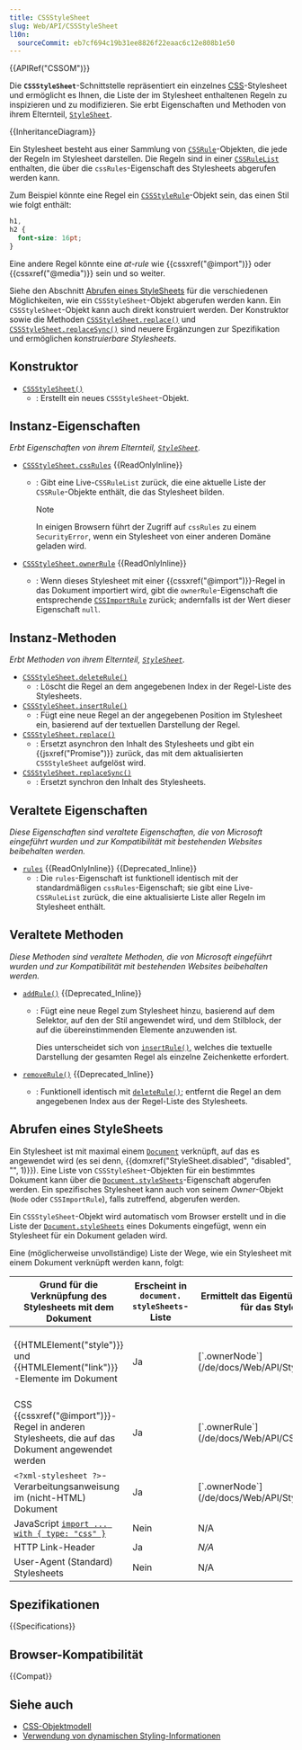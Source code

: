 ```yaml
---
title: CSSStyleSheet
slug: Web/API/CSSStyleSheet
l10n:
  sourceCommit: eb7cf694c19b31ee8826f22eaac6c12e808b1e50
---
```


{{APIRef("CSSOM")}}

Die **`CSSStyleSheet`**-Schnittstelle repräsentiert ein einzelnes [CSS](/de/docs/Web/CSS)-Stylesheet und ermöglicht es Ihnen, die Liste der im Stylesheet enthaltenen Regeln zu inspizieren und zu modifizieren. Sie erbt Eigenschaften und Methoden von ihrem Elternteil, [`StyleSheet`](/de/docs/Web/API/StyleSheet).

{{InheritanceDiagram}}

Ein Stylesheet besteht aus einer Sammlung von [`CSSRule`](/de/docs/Web/API/CSSRule)-Objekten, die jede der Regeln im Stylesheet darstellen. Die Regeln sind in einer [`CSSRuleList`](/de/docs/Web/API/CSSRuleList) enthalten, die über die `cssRules`-Eigenschaft des Stylesheets abgerufen werden kann.

Zum Beispiel könnte eine Regel ein [`CSSStyleRule`](/de/docs/Web/API/CSSStyleRule)-Objekt sein, das einen Stil wie folgt enthält:

```css
h1,
h2 {
  font-size: 16pt;
}
```

Eine andere Regel könnte eine _at-rule_ wie {{cssxref("@import")}} oder {{cssxref("@media")}} sein und so weiter.

Siehe den Abschnitt [Abrufen eines StyleSheets](#abrufen_eines_stylesheets) für die verschiedenen Möglichkeiten, wie ein `CSSStyleSheet`-Objekt abgerufen werden kann. Ein `CSSStyleSheet`-Objekt kann auch direkt konstruiert werden. Der Konstruktor sowie die Methoden [`CSSStyleSheet.replace()`](/de/docs/Web/API/CSSStyleSheet/replace) und [`CSSStyleSheet.replaceSync()`](/de/docs/Web/API/CSSStyleSheet/replaceSync) sind neuere Ergänzungen zur Spezifikation und ermöglichen _konstruierbare Stylesheets_.

## Konstruktor

- [`CSSStyleSheet()`](/de/docs/Web/API/CSSStyleSheet/CSSStyleSheet)
  - : Erstellt ein neues `CSSStyleSheet`-Objekt.

## Instanz-Eigenschaften

_Erbt Eigenschaften von ihrem Elternteil, [`StyleSheet`](/de/docs/Web/API/StyleSheet)._

- [`CSSStyleSheet.cssRules`](/de/docs/Web/API/CSSStyleSheet/cssRules) {{ReadOnlyInline}}

  - : Gibt eine Live-`CSSRuleList` zurück, die eine aktuelle Liste der `CSSRule`-Objekte enthält, die das Stylesheet bilden.

    > [!NOTE]
    > In einigen Browsern führt der Zugriff auf `cssRules` zu einem `SecurityError`, wenn ein Stylesheet von einer anderen Domäne geladen wird.

- [`CSSStyleSheet.ownerRule`](/de/docs/Web/API/CSSStyleSheet/ownerRule) {{ReadOnlyInline}}
  - : Wenn dieses Stylesheet mit einer {{cssxref("@import")}}-Regel in das Dokument importiert wird, gibt die `ownerRule`-Eigenschaft die entsprechende [`CSSImportRule`](/de/docs/Web/API/CSSImportRule) zurück; andernfalls ist der Wert dieser Eigenschaft `null`.

## Instanz-Methoden

_Erbt Methoden von ihrem Elternteil, [`StyleSheet`](/de/docs/Web/API/StyleSheet)._

- [`CSSStyleSheet.deleteRule()`](/de/docs/Web/API/CSSStyleSheet/deleteRule)
  - : Löscht die Regel an dem angegebenen Index in der Regel-Liste des Stylesheets.
- [`CSSStyleSheet.insertRule()`](/de/docs/Web/API/CSSStyleSheet/insertRule)
  - : Fügt eine neue Regel an der angegebenen Position im Stylesheet ein, basierend auf der textuellen Darstellung der Regel.
- [`CSSStyleSheet.replace()`](/de/docs/Web/API/CSSStyleSheet/replace)
  - : Ersetzt asynchron den Inhalt des Stylesheets und gibt ein {{jsxref("Promise")}} zurück, das mit dem aktualisierten `CSSStyleSheet` aufgelöst wird.
- [`CSSStyleSheet.replaceSync()`](/de/docs/Web/API/CSSStyleSheet/replaceSync)
  - : Ersetzt synchron den Inhalt des Stylesheets.

## Veraltete Eigenschaften

_Diese Eigenschaften sind veraltete Eigenschaften, die von Microsoft eingeführt wurden und zur Kompatibilität mit bestehenden Websites beibehalten werden._

- [`rules`](/de/docs/Web/API/CSSStyleSheet/rules) {{ReadOnlyInline}} {{Deprecated_Inline}}
  - : Die `rules`-Eigenschaft ist funktionell identisch mit der standardmäßigen `cssRules`-Eigenschaft; sie gibt eine Live-`CSSRuleList` zurück, die eine aktualisierte Liste aller Regeln im Stylesheet enthält.

## Veraltete Methoden

_Diese Methoden sind veraltete Methoden, die von Microsoft eingeführt wurden und zur Kompatibilität mit bestehenden Websites beibehalten werden._

- [`addRule()`](/de/docs/Web/API/CSSStyleSheet/addRule) {{Deprecated_Inline}}

  - : Fügt eine neue Regel zum Stylesheet hinzu, basierend auf dem Selektor, auf den der Stil angewendet wird, und dem Stilblock, der auf die übereinstimmenden Elemente anzuwenden ist.

    Dies unterscheidet sich von [`insertRule()`](/de/docs/Web/API/CSSStyleSheet/insertRule), welches die textuelle Darstellung der gesamten Regel als einzelne Zeichenkette erfordert.

- [`removeRule()`](/de/docs/Web/API/CSSStyleSheet/removeRule) {{Deprecated_Inline}}
  - : Funktionell identisch mit [`deleteRule()`](/de/docs/Web/API/CSSStyleSheet/deleteRule); entfernt die Regel an dem angegebenen Index aus der Regel-Liste des Stylesheets.

## Abrufen eines StyleSheets

Ein Stylesheet ist mit maximal einem [`Document`](/de/docs/Web/API/Document) verknüpft, auf das es angewendet wird (es sei denn, {{domxref("StyleSheet.disabled", "disabled", "", 1)}}). Eine Liste von `CSSStyleSheet`-Objekten für ein bestimmtes Dokument kann über die [`Document.styleSheets`](/de/docs/Web/API/Document/styleSheets)-Eigenschaft abgerufen werden. Ein spezifisches Stylesheet kann auch von seinem _Owner_-Objekt (`Node` oder `CSSImportRule`), falls zutreffend, abgerufen werden.

Ein `CSSStyleSheet`-Objekt wird automatisch vom Browser erstellt und in die Liste der [`Document.styleSheets`](/de/docs/Web/API/Document/styleSheets) eines Dokuments eingefügt, wenn ein Stylesheet für ein Dokument geladen wird.

Eine (möglicherweise unvollständige) Liste der Wege, wie ein Stylesheet mit einem Dokument verknüpft werden kann, folgt:

<table class="no-markdown">
  <thead>
    <tr>
      <th scope="col">
        Grund für die Verknüpfung des Stylesheets mit dem Dokument
      </th>
      <th scope="col">
        Erscheint in <code>document.<br />styleSheets</code>-Liste
      </th>
      <th scope="col">
        Ermittelt das Eigentümer-Element/die Regel für das Stylesheet-Objekt
      </th>
      <th scope="col">Die Schnittstelle für das Eigentümer-Objekt</th>
      <th scope="col">Ermittelt das CSSStyleSheet-Objekt vom Eigentümer</th>
    </tr>
  </thead>
  <tbody>
    <tr>
      <td>
        {{HTMLElement("style")}} und {{HTMLElement("link")}}
        -Elemente im Dokument
      </td>
      <td>Ja</td>
      <td>[`.ownerNode`](/de/docs/Web/API/StyleSheet/ownerNode)</td>
      <td>
        [`HTMLLinkElement`](/de/docs/Web/API/HTMLLinkElement),<br />[`HTMLStyleElement`](/de/docs/Web/API/HTMLStyleElement),<br />oder
        [`SVGStyleElement`](/de/docs/Web/API/SVGStyleElement)
      </td>
      <td>
        [`HTMLLinkElement.sheet`](/de/docs/Web/API/HTMLLinkElement/sheet),<br />[`HTMLStyleElement.sheet`](/de/docs/Web/API/HTMLStyleElement/sheet),<br />oder
        [`SVGStyleElement.sheet`](/de/docs/Web/API/SVGStyleElement/sheet)
      </td>
    </tr>
    <tr>
      <td>
        CSS {{cssxref("@import")}}-Regel in anderen Stylesheets, die auf
        das Dokument angewendet werden
      </td>
      <td>Ja</td>
      <td>
        [`.ownerRule`](/de/docs/Web/API/CSSStyleSheet/ownerRule)
      </td>
      <td>[`CSSImportRule`](/de/docs/Web/API/CSSImportRule)</td>
      <td>
        [`.styleSheet`](/de/docs/Web/API/CSSImportRule/styleSheet)
      </td>
    </tr>
    <tr>
      <td>
        <code>&#x3C;?xml-stylesheet ?></code>-Verarbeitungsanweisung im
        (nicht-HTML) Dokument
      </td>
      <td>Ja</td>
      <td>[`.ownerNode`](/de/docs/Web/API/StyleSheet/ownerNode)</td>
      <td>[`ProcessingInstruction`](/de/docs/Web/API/ProcessingInstruction)</td>
      <td>
        [`.sheet`](/de/docs/Web/API/ProcessingInstruction/sheet)
      </td>
    </tr>
    <tr>
      <td>
        JavaScript <a href="/de/docs/Web/JavaScript/Reference/Statements/import/with"><code>import ... with { type: "css" }</code></a>
      </td>
      <td>Nein</td>
      <td>N/A</td>
      <td>N/A</td>
      <td>N/A</td>
    </tr>
    <tr>
      <td>HTTP Link-Header</td>
      <td>Ja</td>
      <td><em>N/A</em></td>
      <td>N/A</td>
      <td>N/A</td>
    </tr>
    <tr>
      <td>User-Agent (Standard) Stylesheets</td>
      <td>Nein</td>
      <td>N/A</td>
      <td>N/A</td>
      <td>N/A</td>
    </tr>
  </tbody>
</table>

## Spezifikationen

{{Specifications}}

## Browser-Kompatibilität

{{Compat}}

## Siehe auch

- [CSS-Objektmodell](/de/docs/Web/API/CSS_Object_Model)
- [Verwendung von dynamischen Styling-Informationen](/de/docs/Web/API/CSS_Object_Model/Using_dynamic_styling_information)
